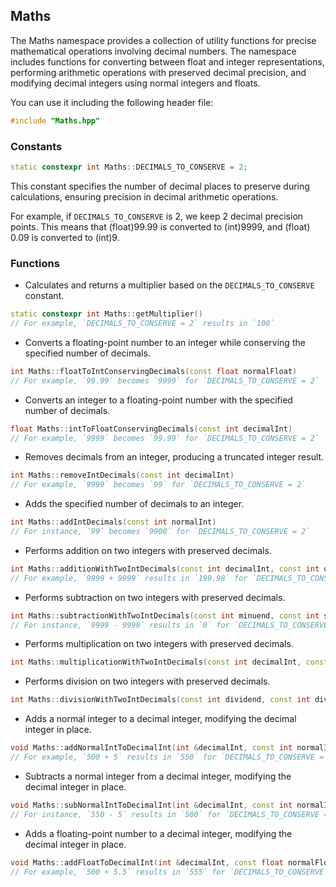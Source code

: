 ## Maths

The Maths namespace provides a collection of utility functions for precise mathematical operations involving decimal numbers. The namespace includes functions for converting between float and integer representations, performing arithmetic operations with preserved decimal precision, and modifying decimal integers using normal integers and floats.

You can use it including the following header file:

```cpp
#include "Maths.hpp"
```

### Constants

```cpp
static constexpr int Maths::DECIMALS_TO_CONSERVE = 2;
```

This constant specifies the number of decimal places to preserve during calculations, ensuring precision in decimal arithmetic operations.

For example, if `DECIMALS_TO_CONSERVE` is 2, we keep 2 decimal precision points. This means that (float)99.99 is converted to (int)9999, and (float) 0.09 is converted to (int)9.

### Functions

- Calculates and returns a multiplier based on the `DECIMALS_TO_CONSERVE` constant.
```cpp
static constexpr int Maths::getMultiplier()
// For example, `DECIMALS_TO_CONSERVE = 2` results in `100`
```

- Converts a floating-point number to an integer while conserving the specified number of decimals.
```cpp
int Maths::floatToIntConservingDecimals(const float normalFloat)
// For example, `99.99` becomes `9999` for `DECIMALS_TO_CONSERVE = 2`
```

- Converts an integer to a floating-point number with the specified number of decimals.
```cpp
float Maths::intToFloatConservingDecimals(const int decimalInt)
// For example, `9999` becomes `99.99` for `DECIMALS_TO_CONSERVE = 2`
```

- Removes decimals from an integer, producing a truncated integer result.
```cpp
int Maths::removeIntDecimals(const int decimalInt)
// For example, `9999` becomes `99` for `DECIMALS_TO_CONSERVE = 2`
```

- Adds the specified number of decimals to an integer.
```cpp
int Maths::addIntDecimals(const int normalInt)
// For instance, `99` becomes `9900` for `DECIMALS_TO_CONSERVE = 2`
```

- Performs addition on two integers with preserved decimals.
```cpp
int Maths::additionWithTwoIntDecimals(const int decimalInt, const int otherDecimalInt)
// For example, `9999 + 9999` results in `199.98` for `DECIMALS_TO_CONSERVE = 2`
```

- Performs subtraction on two integers with preserved decimals.
```cpp
int Maths::subtractionWithTwoIntDecimals(const int minuend, const int subtrahend)
// For instance, `9999 - 9999` results in `0` for `DECIMALS_TO_CONSERVE = 2`
```

- Performs multiplication on two integers with preserved decimals.
```cpp
int Maths::multiplicationWithTwoIntDecimals(const int decimalInt, const int otherDecimalInt)
```

- Performs division on two integers with preserved decimals.
```cpp
int Maths::divisionWithTwoIntDecimals(const int dividend, const int divisor)
```

- Adds a normal integer to a decimal integer, modifying the decimal integer in place.
```cpp
void Maths::addNormalIntToDecimalInt(int &decimalInt, const int normalInt)
// For example, `500 + 5` results in `550` for `DECIMALS_TO_CONSERVE = 2`
```

- Subtracts a normal integer from a decimal integer, modifying the decimal integer in place.
```cpp
void Maths::subNormalIntToDecimalInt(int &decimalInt, const int normalInt)
// For instance, `550 - 5` results in `500` for `DECIMALS_TO_CONSERVE = 2`
```

- Adds a floating-point number to a decimal integer, modifying the decimal integer in place.
```cpp
void Maths::addFloatToDecimalInt(int &decimalInt, const float normalFloat)
// For example, `500 + 5.5` results in `555` for `DECIMALS_TO_CONSERVE = 2`
```
